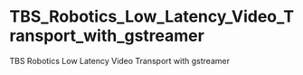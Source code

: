 # TBS_Robotics_Low_Latency_Video_Transport_with_gstreamer
TBS Robotics Low Latency Video Transport with gstreamer
